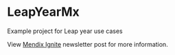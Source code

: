# LeapYearMx
Example project for Leap year use cases

View [Mendix Ignite](https://www.linkedin.com/newsletters/mendix-ignite-7095726910734782465/) newsletter post for more information.
